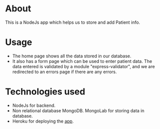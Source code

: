 # About
This is a NodeJs app which helps us to store and add Patient info.

# Usage
- The home page shows all the data stored in our database.
- It also has a form page which can be used to enter patient data. The data entered is validated by a module "express-validator",
and we are redirected to an errors page if there are any errors.

# Technologies used
- NodeJs for backend.
- Non relational database MongoDB. MongoLab for storing data in database.
- Heroku for deploying the [app](https://challenge-dataphi.herokuapp.com/patients).
